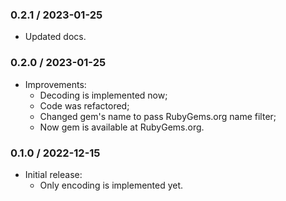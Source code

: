 ### 0.2.1 / 2023-01-25

* Updated docs.

### 0.2.0 / 2023-01-25

* Improvements:
  * Decoding is implemented now;
  * Code was refactored;
  * Changed gem's name to pass RubyGems.org name filter;
  * Now gem is available at RubyGems.org.

### 0.1.0 / 2022-12-15

* Initial release:
  * Only encoding is implemented yet.
